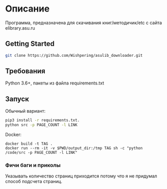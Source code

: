 # Описание

Программа, предназначена для скачивания книг/методичик/etc с сайта elibrary.asu.ru

## Getting Started

```bash
git clone https://github.com/Wishpering/asulib_downloader.git
```
## Требования

Python 3.6+, пакеты из файла requirements.txt

## Запуск

Обычный вариант:
```bash
pip3 install -r requirements.txt.
python src -p PAGE_COUNT -l LINK
```
Docker:
```docker
docker build -t TAG .
docker run --rm -it -v $PWD/output_dir:/tmp TAG sh -c "python /code/src -p PAGE_COUNT -l LINK"
```

### Фичи баги и приколы
Указывать количество страниц приходится потому что я не придумал способ подсчета страниц. 